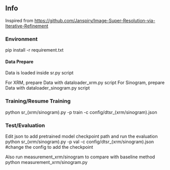## Info

Inspired from  https://github.com/Janspiry/Image-Super-Resolution-via-Iterative-Refinement

### Environment

pip install -r requirement.txt


#### Data Prepare

Data is loaded inside sr.py script

For XRM, prepare Data with dataloader_xrm.py script
For Sinogram, prepare Data with dataloader_sinogram.py script

### Training/Resume Training

python sr_(xrm/sinogram).py -p train -c config/dtsr_(xrm/sinogram).json


### Test/Evaluation


Edit json to add pretrained model checkpoint path and run the evaluation 
python sr_(xrm/sinogram).py -p val -c config/dtsr_(xrm/sinogram).json  #change the config to add the checkpoint

Also run measurement_xrm/sinogram to compare with baseline method
python measurement_xrm/sinogram.py

```



